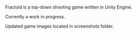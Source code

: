 Fractoid is a top-down shooting game written in Unity Engine.

Currently a work in progress.

Updated game images located in screenshots folder.
